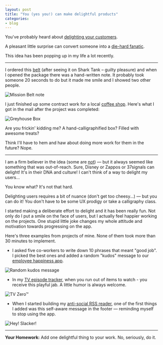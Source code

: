 ```yaml
---
layout: post
title: "You (yes you!) can make delightful products"
categories:
- blog
---
```


You've probably heard about [delighting your customers][delight].

A pleasant little surprise can convert someone into a [die-hard fanatic][sierra].

This idea has been popping up in my life a lot recently.

---

I ordered this [belt][mission] (after seeing it on Shark Tank &ndash; guilty pleasure) and 
when I opened the package there was a hand-written note. It probably took someone 20 seconds 
to do but it made me smile and I showed two other people.

<div class="pic">
  <img alt="Mission Belt note" src="{{site.baseurl}}/static/mission-belt-note.png">
</div>

I just finished up some contract work for a local [coffee shop][gh]. Here's what I got in the
mail after the project was completed:

<div class="pic">
  <img alt="Greyhouse Box" src="{{site.baseurl}}/static/greyhouse-box.png">
</div>

Are you frickin' kidding me? A hand-calligraphified box? Filled with awesome treats?

Think I'll have to hem and haw about doing more work for them in the future? Nope.

---

I am a firm believer in the idea (some are [not][hbr]) &mdash; but it always seemed like something
that was out-of-reach. Sure, Disney or Zappos or 37signals can delight! It's in
their DNA and culture! I can't think of a way to delight my users...

You know what? It's not that hard.

Delighting users requires a bit of nuance (don't get too cheesy...) &mdash; but you can do it!
You don't have to be some UX prodigy or take a calligraphy class.

I started making a deliberate effort to delight and it has been really fun. Not
only do I put a smile on the face of users, but I actually feel happier working on
the projects. One stupid little joke changes my whole attitude and motivation towards
progressing on the app.

Here's three examples from projects of mine. None of them took more than 30 minutes to
implement. 

* I asked five co-workers to write down 10 phrases that meant "good job". I picked the
best ones and added a random "kudos" message to our [employee happiness app][morale].

<div class="pic">
  <img alt="Random kudos message" title="Nothing's ever gonna keep you down!" src="{{site.baseurl}}/static/morale-delight.png">
</div>

* In my [TV episode tracker][queuerunner], when you run out of items to watch - you 
receive this playful jab. A little humor is always welcome.

<div class="pic">
  <img alt="TV Zero&trade;" src="{{site.baseurl}}/static/queuerunner-delight.png">
</div>

* When I started building my [anti-social RSS reader][stringer], one of the first things I added
was this self-aware message in the footer &mdash; reminding myself to stop using the app.

<div class="pic">
  <img alt="Hey! Slacker!" src="{{site.baseurl}}/static/stringer-delight.png">
</div>

---

**Your Homework:** Add one delightful thing to your work. No, seriously, do it.

[delight]: http://37signals.com/svn/posts/3270-surprising-your-customers
[sierra]: http://headrush.typepad.com/creating_passionate_users/
[mission]: http://missionbelt.com/
[gh]: http://greyhousecoffee.com/
[hbr]: http://hbr.org/2010/07/stop-trying-to-delight-your-customers
[morale]: https://www.moraleapp.com/
[queuerunner]: https://github.com/swanson/queue-runner
[stringer]: https://github.com/swanson/stringer